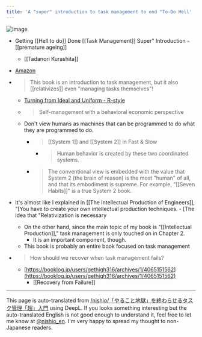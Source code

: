 ```yaml
---
title: 'A "super" introduction to task management to end "To-Do Hell'
---
```


![image](https://gyazo.com/5d19f5963aa1640806f6afca35ba8f92/thumb/1000)
- Getting [[Hell to do]] Done [[Task Management]] Super" Introduction
        - [[premature ageing]]
    - [[Tadanori Kurashita]]
- [Amazon](https://amzn.to/2OsDTB0)

- > This book is an introduction to task management, but it also [[relativizes]] even "managing tasks themselves"!
    - [Turning from Ideal and Uniform - R-style](https://rashita.net/blog/?p=27902)
    - > Self-management with a behavioral economic perspective
    - Don't view humans as machines that can be programmed to do what they are programmed to do.
        - > [[System 1]] and [[System 2]] in Fast & Slow
            - > Human behavior is created by these two coordinated systems.
        - >  The conventional view is embedded with the value that System 2 (the brain of reason) is the most "human" of all, and that its embodiment is supreme. For example, "[[Seven Habits]]" is a true System 2 book.
- It's almost like I explained in [[The Intellectual Production of Engineers]], "[You have to create your own intellectual production techniques.
        - [The idea that "Relativization is necessary
    - On the other hand, since the main topic of my book is "[[Intellectual Production]]," task management is only touched on in Chapter 2.
        - It is an important component, though.
    - This book is probably an entire book focused on task management

- > How should we recover when task management fails?
    - [https://booklog.jp/users/gethigh316/archives/1/4065151562](https://booklog.jp/users/gethigh316/archives/1/4065151562)
        - [[Recovery from Failure]]

---
This page is auto-translated from [/nishio/「やること地獄」を終わらせるタスク管理「超」入門](https://scrapbox.io/nishio/「やること地獄」を終わらせるタスク管理「超」入門) using DeepL. If you looks something interesting but the auto-translated English is not good enough to understand it, feel free to let me know at [@nishio_en](https://twitter.com/nishio_en). I'm very happy to spread my thought to non-Japanese readers.